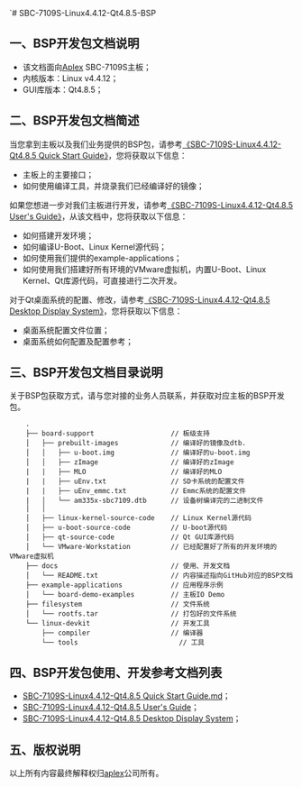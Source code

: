 `# SBC-7109S-Linux4.4.12-Qt4.8.5-BSP

## 一、BSP开发包文档说明

* 该文档面向[Aplex](http://www.aplextec.com/cn/home.php) SBC-7109S主板；
* 内核版本：Linux v4.4.12；
* GUI库版本：Qt4.8.5；

## 二、BSP开发包文档简述

当您拿到主板以及我们业务提供的BSP包，请参考[《SBC-7109S-Linux4.4.12-Qt4.8.5 Quick Start Guide》](Quick_Start_Guide.md)，您将获取以下信息：
* 主板上的主要接口；
* 如何使用编译工具，并烧录我们已经编译好的镜像；

如果您想进一步对我们主板进行开发，请参考[《SBC-7109S-Linux4.4.12-Qt4.8.5 User's Guide》](User's_Guide.md)，从该文档中，您将获取以下信息：
* 如何搭建开发环境；
* 如何编译U-Boot、Linux Kernel源代码；
* 如何使用我们提供的example-applications；
* 如何使用我们搭建好所有环境的VMware虚拟机，内置U-Boot、Linux Kernel、Qt库源代码，可直接进行二次开发。

对于Qt桌面系统的配置、修改，请参考[《SBC-7109S-Linux4.4.12-Qt4.8.5 Desktop Display System》](Desktop_Display_System.md)，您将获取以下信息：
* 桌面系统配置文件位置；
* 桌面系统如何配置及配置参考；

## 三、BSP开发包文档目录说明

关于BSP包获取方式，请与您对接的业务人员联系，并获取对应主板的BSP开发包。

```
    .
    ├── board-support                   // 板级支持
    │   ├── prebuilt-images             // 编译好的镜像及dtb.
    │   │   ├── u-boot.img              // 编译好的u-boot.img
    │   │   ├── zImage                  // 编译好的zImage
	|   |   ├── MLO                     // 编译好的MLO
	|   |   ├── uEnv.txt                // SD卡系统的配置文件
	|   |   ├── uEnv_emmc.txt           // Emmc系统的配置文件
	|   │   └── am335x-sbc7109.dtb      // 设备树编译完的二进制文件
    │   │        
    │   ├── linux-kernel-source-code    // Linux Kernel源代码
    │   ├── u-boot-source-code          // U-boot源代码
    │   ├── qt-source-code              // Qt GUI库源代码
    │   └── VMware-Workstation          // 已经配置好了所有的开发环境的VMware虚拟机
    ├── docs                            // 使用、开发文档
    │   └── README.txt                  // 内容描述指向GitHub对应的BSP文档
    ├── example-applications            // 应用程序示例
    │   └── board-demo-examples         // 主板IO Demo
    ├── filesystem                      // 文件系统
    │   └── rootfs.tar                  // 打包好的文件系统
    └── linux-devkit                    // 开发工具
        ├── compiler                    // 编译器
		└── tools                         // 工具

```

## 四、BSP开发包使用、开发参考文档列表

* [SBC-7109S-Linux4.4.12-Qt4.8.5 Quick Start Guide.md](Quick_Start_Guide.md)；
* [SBC-7109S-Linux4.4.12-Qt4.8.5 User's Guide](User's_Guide.md)；
* [SBC-7109S-Linux4.4.12-Qt4.8.5 Desktop Display System](Desktop_Display_System.md)；

## 五、版权说明

以上所有内容最终解释权归[aplex](http://www.aplextec.com/cn/home.php)公司所有。
